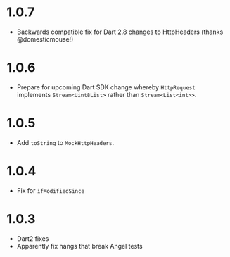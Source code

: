 # 1.0.7
* Backwards compatible fix for Dart 2.8 changes to HttpHeaders (thanks @domesticmouse!)

# 1.0.6
* Prepare for upcoming Dart SDK change whereby `HttpRequest` implements
  `Stream<Uint8List>` rather than `Stream<List<int>>`.

# 1.0.5
* Add `toString` to `MockHttpHeaders`.

# 1.0.4
* Fix for `ifModifiedSince`

# 1.0.3
* Dart2 fixes
* Apparently fix hangs that break Angel tests
